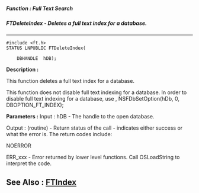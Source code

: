 ##### Function : Full Text Search
##### FTDeleteIndex - Deletes a full text index for a database.
---
```
#include <ft.h>
STATUS LNPUBLIC FTDeleteIndex(

	DBHANDLE  hDB);
```
**Description :**

This function deletes a full text index for a database.

This function does not disable full text indexing for a database.  In order to 
disable full text indexing for a database, use , NSFDbSetOption(hDb, 0, 
DBOPTION_FT_INDEX);

**Parameters :**
Input :
hDB  -  The handle to the open database.

Output :
(routine)  -   Return status of the call - indicates either success or what the error is. The return codes include:

NOERROR

ERR_xxx - Error returned by lower level functions. Call OSLoadString to interpret the code.



**See Also :**
[FTIndex](/reference/Func/FTIndex)
---

